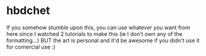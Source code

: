 # hbdchet
If you somehow stumble upon this, you can use whatever you want from here since I watched 2 tutorials to make this (ie I don't own any of the formatting...) BUT the art is personal and it'd be awesome if you didn't use it for comercial use :)
